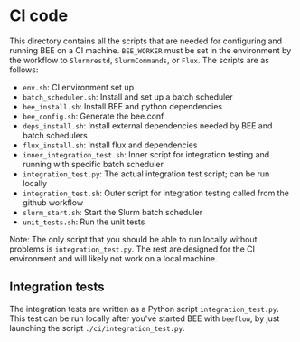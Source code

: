 # CI code

This directory contains all the scripts that are needed for configuring and
running BEE on a CI machine. `BEE_WORKER` must be set in the environment by the
workflow to `Slurmrestd`, `SlurmCommands`, or `Flux`. The scripts are as follows:

* `env.sh`: CI environment set up
* `batch_scheduler.sh`: Install and set up a batch scheduler
* `bee_install.sh`: Install BEE and python dependencies
* `bee_config.sh`: Generate the bee.conf
* `deps_install.sh`: Install external dependencies needed by BEE and batch schedulers
* `flux_install.sh`: Install flux and dependencies
* `inner_integration_test.sh`: Inner script for integration testing and running
   with specific batch scheduler
* `integration_test.py`: The actual integration test script; can be run locally
* `integration_test.sh`: Outer script for integration testing called from the
   github workflow
* `slurm_start.sh`: Start the Slurm batch scheduler
* `unit_tests.sh`: Run the unit tests

Note: The only script that you should be able to run locally without problems is
`integration_test.py`. The rest are designed for the CI environment and will
likely not work on a local machine.

## Integration tests

The integration tests are written as a Python script `integration_test.py`.
This test can be run locally after you've started BEE with `beeflow`, by just
launching the script `./ci/integration_test.py`.
